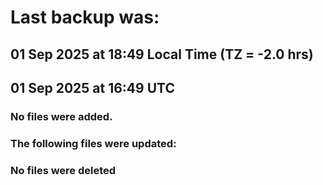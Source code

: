 # Last backup was:
## 01 Sep 2025 at 18:49 Local Time (TZ = -2.0 hrs)  
## 01 Sep 2025 at 16:49 UTC 

### No files were added.

### The following files were updated:

### No files were deleted 
